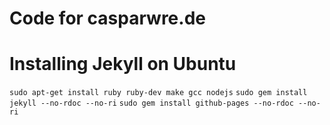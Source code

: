 Code for casparwre.de
============

# Installing Jekyll on Ubuntu
`sudo apt-get install ruby ruby-dev make gcc nodejs`
`sudo gem install jekyll --no-rdoc --no-ri`
`sudo gem install github-pages --no-rdoc --no-ri`
